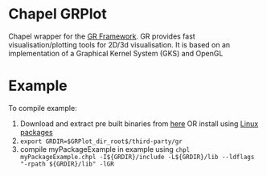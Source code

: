 # Chapel GRPlot
Chapel wrapper for the [GR Framework](https://gr-framework.org). 
GR provides fast visualisation/plotting tools for 2D/3d visualisation. It is based on an implementation of a Graphical Kernel System (GKS) and OpenGL

# Example
To compile example:
1. Download and extract pre built binaries from [here](https://gr-framework.org/c.html#installation) OR install using [Linux packages](https://gr-framework.org/c.html#linux-packages) 
2. ```export GRDIR=$GRPlot_dir_root$/third-party/gr```
3. compile myPackageExample in example using ```chpl myPackageExample.chpl -I${GRDIR}/include -L${GRDIR}/lib --ldflags "-rpath ${GRDIR}/lib" -lGR ```
